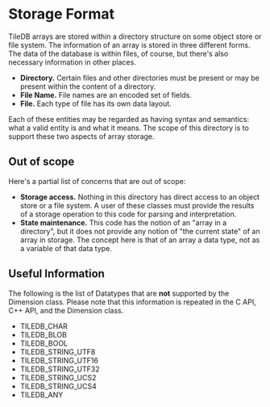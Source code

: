 # Storage Format

TileDB arrays are stored within a directory structure on some object store or file system. The information of an array is stored in three different forms. The data of the database is within files, of course, but there's also necessary information in other places.

* **Directory.** Certain files and other directories must be present or may be present within the content of a directory.
* **File Name.** File names are an encoded set of fields.
* **File.** Each type of file has its own data layout.

Each of these entities may be regarded as having syntax and semantics: what a valid entity is and what it means. The scope of this directory is to support these two aspects of array storage.

## Out of scope
Here's a partial list of concerns that are out of scope:

* **Storage access.** Nothing in this directory has direct access to an object store or a file system. A user of these classes must provide the results of a storage operation to this code for parsing and interpretation.
* **State maintenance.** This code has the notion of an "array in a directory", but it does not provide any notion of "the current state" of an array in storage. The concept here is that of an array a data type, not as a variable of that data type. 

## Useful Information
The following is the list of Datatypes that are **not** supported by the Dimension class. 
Please note that this information is repeated in the C API, C++ API, and the Dimension class. 

* TILEDB_CHAR
* TILEDB_BLOB
* TILEDB_BOOL
* TILEDB_STRING_UTF8
* TILEDB_STRING_UTF16
* TILEDB_STRING_UTF32
* TILEDB_STRING_UCS2
* TILEDB_STRING_UCS4
* TILEDB_ANY
